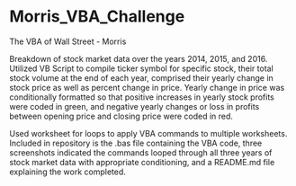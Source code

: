 # Morris_VBA_Challenge
The VBA of Wall Street - Morris


Breakdown of stock market data over the years 2014, 2015, and 2016. Utilized VB Script to compile ticker symbol for specific stock, their total stock volume at the end of each year, comprised their yearly change in stock price as well as percent change in price. Yearly change in price was conditionally formatted so that positive increases in yearly stock profits were coded in green, and negative yearly changes or loss in profits between opening price and closing price were coded in red.

Used worksheet for loops to apply VBA commands to multiple worksheets. Included in repository is the .bas file containing the VBA code, three screenshots indicated the commands looped through all three years of stock market data with appropriate conditioning, and a README.md file explaining the work completed.
